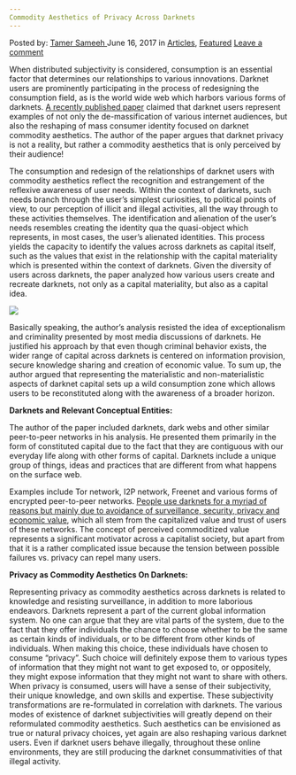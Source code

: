 ```yaml
---
Commodity Aesthetics of Privacy Across Darknets
---
```

<article class="post-listing post-20670 post type-post status-publish format-standard has-post-thumbnail hentry category-articles category-deepdot-news tag-aesthetics tag-commodity tag-darknets tag-privacy">
    <div class="post-inner">
    <p class="post-meta">
    <span>Posted by: <a href="https://www.deepdotweb.com/author/tamersameeh/" title="">Tamer Sameeh </a></span>
    <span>June 16, 2017</span>
    <span>in <a href="https://www.deepdotweb.com/category/articles/" rel="category tag">Articles</a>, <a href="https://www.deepdotweb.com/category/deepdot-news/" rel="category tag">Featured</a></span>
    <span><a href="https://www.deepdotweb.com/2017/06/16/commodity-aesthetics-privacy-across-darknets/#respond">Leave a comment</a></span>
    </p>
    <div class="clear"></div>
    <div class="entry">
    <p>When distributed subjectivity is considered, consumption is an essential factor that determines our relationships to various innovations. Darknet users are prominently participating in the process of redesigning the consumption field, as is the world wide web which harbors various forms of darknets. <a href="https://spir.aoir.org/index.php/spir/article/view/1095/749">A recently published paper</a> claimed that darknet users represent examples of not only the de-massification of various internet audiences, but also the reshaping of mass consumer identity focused on darknet commodity aesthetics. The author of the paper argues that darknet privacy is not a reality, but rather a commodity aesthetics that is only perceived by their audience!</p>
    <p>The consumption and redesign of the relationships of darknet users with commodity aesthetics reflect the recognition and estrangement of the reflexive awareness of user needs. Within the context of darknets, such needs branch through the user&#8217;s simplest curiosities, to political points of view, to our perception of illicit and illegal activities, all the way through to these activities themselves. The identification and alienation of the user’s needs resembles creating the identity qua the quasi-object which represents, in most cases, the user’s alienated identities. This process yields the capacity to identify the values across darknets as capital itself, such as the values that exist in the relationship with the capital materiality which is presented within the context of darknets. Given the diversity of users across darknets, the paper analyzed how various users create and recreate darknets, not only as a capital materiality, but also as a capital idea.</p>
    <p><img class="wp-image-20685" src="https://www.deepdotweb.com/wp-content/uploads/2017/06/word-image-95.jpeg"/></p>
    <p>Basically speaking, the author&#8217;s analysis resisted the idea of exceptionalism and criminality presented by most media discussions of darknets. He justified his approach by that even though criminal behavior exists, the wider range of capital across darknets is centered on information provision, secure knowledge sharing and creation of economic value. To sum up, the author argued that representing the materialistic and non-materialistic aspects of darknet capital sets up a wild consumption zone which allows users to be reconstituted along with the awareness of a broader horizon.</p>
    <p><strong>Darknets and Relevant Conceptual Entities:</strong></p>
    <p>The author of the paper included darknets, dark webs and other similar peer-to-peer networks in his analysis. He presented them primarily in the form of constituted capital due to the fact that they are contiguous with our everyday life along with other forms of capital. Darknets include a unique group of things, ideas and practices that are different from what happens on the surface web.</p>
    <p>Examples include Tor network, I2P network, Freenet and various forms of encrypted peer-to-peer networks. <a href="https://www.deepdotweb.com/2017/02/13/major-tor-darknet-major-privacy-update-govt-investigations-struggle/">People use darknets for a myriad of reasons but mainly due to avoidance of surveillance, security, privacy and economic value</a>, which all stem from the capitalized value and trust of users of these networks. The concept of perceived commoditized value represents a significant motivator across a capitalist society, but apart from that it is a rather complicated issue because the tension between possible failures vs. privacy can repel many users.</p>
    <p><strong>Privacy as Commodity Aesthetics On Darknets:</strong></p>
    <p>Representing privacy as commodity aesthetics across darknets is related to knowledge and resisting surveillance, in addition to more laborious endeavors. Darknets represent a part of the current global information system. No one can argue that they are vital parts of the system, due to the fact that they offer individuals the chance to choose whether to be the same as certain kinds of individuals, or to be different from other kinds of individuals. When making this choice, these individuals have chosen to consume &#8220;privacy&#8221;. Such choice will definitely expose them to various types of information that they might not want to get exposed to, or oppositely, they might expose information that they might not want to share with others. When privacy is consumed, users will have a sense of their subjectivity, their unique knowledge, and own skills and expertise. These subjectivity transformations are re-formulated in correlation with darknets. The various modes of existence of darknet subjectivities will greatly depend on their reformulated commodity aesthetics. Such aesthetics can be envisioned as true or natural privacy choices, yet again are also reshaping various darknet users. Even if darknet users behave illegally, throughout these online environments, they are still producing the darknet consummativities of that illegal activity.</p>
    </div>
    <span style="display:none"><a href="https://www.deepdotweb.com/tag/aesthetics/" rel="tag">aesthetics</a> <a href="https://www.deepdotweb.com/tag/commodity/" rel="tag">commodity</a> <a href="https://www.deepdotweb.com/tag/darknets/" rel="tag">darknets</a> <a href="https://www.deepdotweb.com/tag/privacy/" rel="tag">privacy</a></span> <span style="display:none" class="updated">2017-06-16</span>
    <div style="display:none" class="vcard author" itemprop="author" itemscope itemtype="http://schema.org/Person"><strong class="fn" itemprop="name"><a href="https://www.deepdotweb.com/author/tamersameeh/" title="Posts by Tamer Sameeh" rel="author">Tamer Sameeh</a></strong></div>
    </div>
</article>

